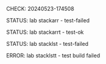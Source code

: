 CHECK: 20240523-174508
STATUS: lab stackarr - test-failed
STATUS: lab stackarrt - test-ok
STATUS: lab stacklst - test-failed
ERROR: lab stacklstt - test build failed
